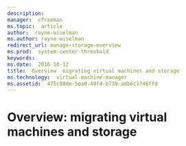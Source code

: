 ```yaml
---
description:  
manager:  cfreeman
ms.topic:  article
author:  rayne-wiselman
ms.author: rayne-wiselman
redirect_url: manage-storage-overview
ms.prod:  system-center-threshold
keywords:  
ms.date:  2016-10-12
title:  Overview  migrating virtual machines and storage
ms.technology:  virtual-machine-manager
ms.assetid:  475c98de-5ea0-49f4-b739-adb6c1746ffd
---
```


# Overview: migrating virtual machines and storage
